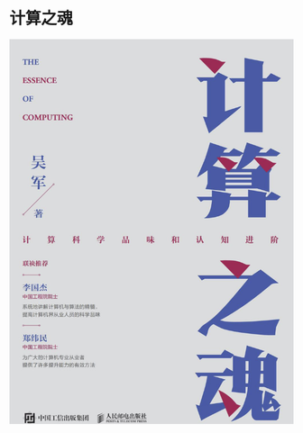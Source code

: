 # 计算之魂


![计算之魂](../../images/reading/technology/the_essence_of_computing/the_essence_of_computing.png)


